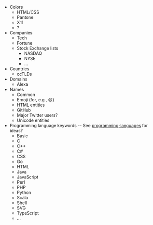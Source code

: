 * Colors
  * HTML/CSS
  * Pantone
  * X11
  * ?
* Companies
  * Tech
  * Fortune
  * Stock Exchange lists
    * NASDAQ
    * NYSE
    * ...
* Countries
  * ccTLDs
* Domains
  * Alexa
* Names
  * Common
  * Emoji (for, e.g., :smile:)
  * HTML entities
  * GitHub
  * Major Twitter users?
  * Unicode entities
* Programming language keywords -- See [programming-languages](https://github.com/collections/programming-languages) for ideas?
  * Basic
  * C
  * C++
  * C#
  * CSS
  * Go
  * HTML
  * Java
  * JavaScript
  * Perl
  * PHP
  * Python
  * Scala
  * Shell
  * SVG
  * TypeScript
  * ...

